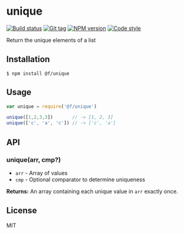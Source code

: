 
# unique

[![Build status][travis-image]][travis-url]
[![Git tag][git-image]][git-url]
[![NPM version][npm-image]][npm-url]
[![Code style][standard-image]][standard-url]

Return the unique elements of a list

## Installation

    $ npm install @f/unique

## Usage

```js
var unique = require('@f/unique')

unique([1,2,3,3])       // -> [1, 2, 3]
unique(['c', 'a', 'c']) // -> ['c', 'a']
```

## API

### unique(arr, cmp?)

- `arr` - Array of values
- `cmp` - Optional comparator to determine uniqueness

**Returns:** An array containing each unique value in `arr` exactly once.

## License

MIT

[travis-image]: https://img.shields.io/travis/micro-js/unique.svg?style=flat-square
[travis-url]: https://travis-ci.org/micro-js/unique
[git-image]: https://img.shields.io/github/tag/micro-js/unique.svg?style=flat-square
[git-url]: https://github.com/micro-js/unique
[standard-image]: https://img.shields.io/badge/code%20style-standard-brightgreen.svg?style=flat-square
[standard-url]: https://github.com/feross/standard
[npm-image]: https://img.shields.io/npm/v/@f/unique.svg?style=flat-square
[npm-url]: https://npmjs.org/package/@f/unique
